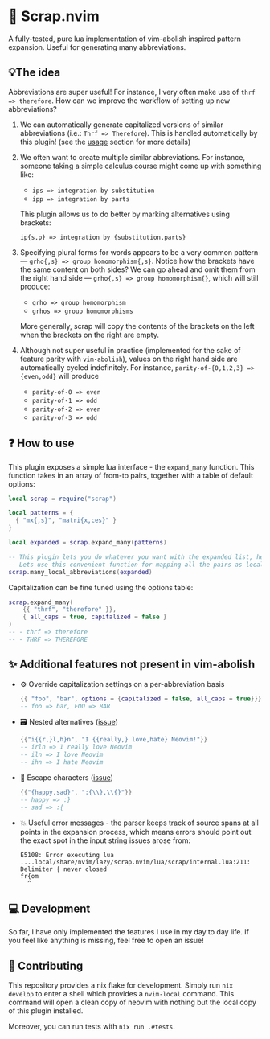 # 🧲 Scrap.nvim

A fully-tested, pure lua implementation of vim-abolish inspired pattern expansion. Useful for generating many abbreviations.

## 💡The idea

Abbreviations are super useful! For instance, I very often make use of `thrf => therefore`. How can we improve the workflow of setting up new abbreviations?

1. We can automatically generate capitalized versions of similar abbreviations (i.e.: `Thrf => Therefore`). This is handled automatically by this plugin! (see the [usage](#-how-to-use) section for more details)

2. We often want to create multiple similar abbreviations. For instance, someone taking a simple calculus course might come up with something like:

   - `ips => integration by substitution`
   - `ipp => integration by parts`

   This plugin allows us to do better by marking alternatives using brackets:

   ```
   ip{s,p} => integration by {substitution,parts}
   ```

3. Specifying plural forms for words appears to be a very common pattern — `grho{,s} => group homomorphism{,s}`. Notice how the brackets have the same content on both sides? We can go ahead and omit them from the right hand side — `grho{,s} => group homomorphism{}`, which will still produce:

   - `grho => group homomorphism`
   - `grhos => group homomorphisms`

   More generally, scrap will copy the contents of the brackets on the left when the brackets on the right are empty.

4. Although not super useful in practice (implemented for the sake of feature parity with `vim-abolish`), values on the right hand side are automatically cycled indefinitely. For instance, `parity-of-{0,1,2,3} => {even,odd}` will produce

   - `parity-of-0 => even`
   - `parity-of-1 => odd`
   - `parity-of-2 => even`
   - `parity-of-3 => odd`

## ❓ How to use

This plugin exposes a simple lua interface - the `expand_many` function. This function takes in an array of from-to pairs, together with a table of default options:

```lua
local scrap = require("scrap")

local patterns = {
  { "mx{,s}", "matri{x,ces}" }
}

local expanded = scrap.expand_many(patterns)

-- This plugin lets you do whatever you want with the expanded list, hence expanding the functionality of this plugin to other vim-abolish features should be trivial.
-- Lets use this convenient function for mapping all the pairs as local abbreviations:
scrap.many_local_abbreviations(expanded)
```

Capitalization can be fine tuned using the options table:

```lua
scrap.expand_many(
    {{ "thrf", "therefore" }},
    { all_caps = true, capitalized = false }
)
-- - thrf => therefore
-- - THRF => THEREFORE
```

## ✨ Additional features not present in vim-abolish

- ⚙️ Override capitalization settings on a per-abbreviation basis

  ```lua
  {{ "foo", "bar", options = {capitalized = false, all_caps = true}}}
  -- foo => bar, FOO => BAR
  ```

- 🗃️ Nested alternatives ([issue](https://github.com/tpope/vim-abolish/issues/91))

  ```lua
  {{"i{{r,}l,h}n", "I {{really,} love,hate} Neovim!"}}
  -- irln => I really love Neovim
  -- iln => I love Neovim
  -- ihn => I hate Neovim
  ```

- 🏃 Escape characters ([issue](https://github.com/tpope/vim-abolish/issues/112))

  ```lua
  {{"{happy,sad}", ":{\\},\\{}"}}
  -- happy => :}
  -- sad => :{
  ```

- 💥 Useful error messages - the parser keeps track of source spans at all points in the expansion process, which means errors should point out the exact spot in the input string issues arose from:

  ```
  E5108: Error executing lua ....local/share/nvim/lazy/scrap.nvim/lua/scrap/internal.lua:211: Delimiter { never closed
  fr{om
    ^
  ```

## 💻 Development

So far, I have only implemented the features I use in my day to day life. If you feel like anything is missing, feel free to open an issue!

## 👷 Contributing

This repository provides a nix flake for development. Simply run `nix develop` to enter a shell which provides a `nvim-local` command. This command will open a clean copy of neovim with nothing but the local copy of this plugin installed.

Moreover, you can run tests with `nix run .#tests`.
